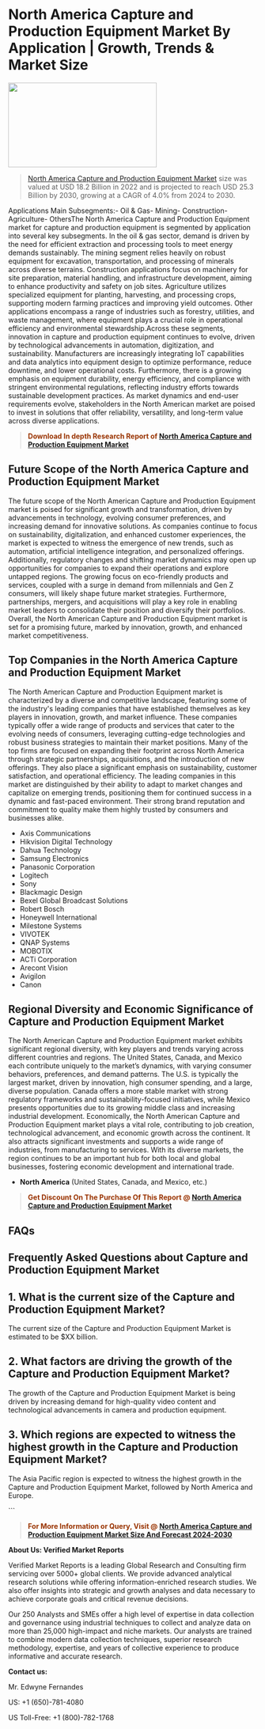 <p><h1>North America Capture and Production Equipment Market By Application | Growth, Trends & Market Size</h1><p><img class="aligncenter size-medium wp-image-105565" src="https://ffe5etoiles.com/wp-content/uploads/2025/01/MST7-300x171.png" alt="" width="300" height="171" /></p><blockquote><p><a href="https://www.verifiedmarketreports.com/download-sample/?rid=596536&utm_source=Github-NA&utm_medium=377" target="_blank">North America Capture and Production Equipment Market</a> size was valued at USD 18.2 Billion in 2022 and is projected to reach USD 25.3 Billion by 2030, growing at a CAGR of 4.0% from 2024 to 2030.</p></blockquote>Applications Main Subsegments:- Oil & Gas- Mining- Construction- Agriculture- OthersThe North America Capture and Production Equipment market for capture and production equipment is segmented by application into several key subsegments. In the oil & gas sector, demand is driven by the need for efficient extraction and processing tools to meet energy demands sustainably. The mining segment relies heavily on robust equipment for excavation, transportation, and processing of minerals across diverse terrains. Construction applications focus on machinery for site preparation, material handling, and infrastructure development, aiming to enhance productivity and safety on job sites. Agriculture utilizes specialized equipment for planting, harvesting, and processing crops, supporting modern farming practices and improving yield outcomes. Other applications encompass a range of industries such as forestry, utilities, and waste management, where equipment plays a crucial role in operational efficiency and environmental stewardship.Across these segments, innovation in capture and production equipment continues to evolve, driven by technological advancements in automation, digitization, and sustainability. Manufacturers are increasingly integrating IoT capabilities and data analytics into equipment design to optimize performance, reduce downtime, and lower operational costs. Furthermore, there is a growing emphasis on equipment durability, energy efficiency, and compliance with stringent environmental regulations, reflecting industry efforts towards sustainable development practices. As market dynamics and end-user requirements evolve, stakeholders in the North American market are poised to invest in solutions that offer reliability, versatility, and long-term value across diverse applications.</p><blockquote><p><span style="color: #993300;"><strong>Download In depth Research Report of <a href="https://www.verifiedmarketreports.com/download-sample/?rid=596536&utm_source=Github-NA&utm_medium=377">North America Capture and Production Equipment Market</a></strong></span></p></blockquote><h2>Future Scope of the North America Capture and Production Equipment Market</h2><p>The future scope of the North American Capture and Production Equipment market is poised for significant growth and transformation, driven by advancements in technology, evolving consumer preferences, and increasing demand for innovative solutions. As companies continue to focus on sustainability, digitalization, and enhanced customer experiences, the market is expected to witness the emergence of new trends, such as automation, artificial intelligence integration, and personalized offerings. Additionally, regulatory changes and shifting market dynamics may open up opportunities for companies to expand their operations and explore untapped regions. The growing focus on eco-friendly products and services, coupled with a surge in demand from millennials and Gen Z consumers, will likely shape future market strategies. Furthermore, partnerships, mergers, and acquisitions will play a key role in enabling market leaders to consolidate their position and diversify their portfolios. Overall, the North American Capture and Production Equipment market is set for a promising future, marked by innovation, growth, and enhanced market competitiveness.</p><h2>Top Companies in the North America Capture and Production Equipment Market</h2><p>The North American Capture and Production Equipment market is characterized by a diverse and competitive landscape, featuring some of the industry's leading companies that have established themselves as key players in innovation, growth, and market influence. These companies typically offer a wide range of products and services that cater to the evolving needs of consumers, leveraging cutting-edge technologies and robust business strategies to maintain their market positions. Many of the top firms are focused on expanding their footprint across North America through strategic partnerships, acquisitions, and the introduction of new offerings. They also place a significant emphasis on sustainability, customer satisfaction, and operational efficiency. The leading companies in this market are distinguished by their ability to adapt to market changes and capitalize on emerging trends, positioning them for continued success in a dynamic and fast-paced environment. Their strong brand reputation and commitment to quality make them highly trusted by consumers and businesses alike.</p><p><ul><li>Axis Communications </li><li> Hikvision Digital Technology </li><li> Dahua Technology </li><li> Samsung Electronics </li><li> Panasonic Corporation </li><li> Logitech </li><li> Sony </li><li> Blackmagic Design </li><li> Bexel Global Broadcast Solutions </li><li> Robert Bosch </li><li> Honeywell International </li><li> Milestone Systems </li><li> VIVOTEK </li><li> QNAP Systems </li><li> MOBOTIX </li><li> ACTi Corporation </li><li> Arecont Vision </li><li> Avigilon </li><li> Canon</li></ul></p><h2>Regional Diversity and Economic Significance of Capture and Production Equipment Market</h2><p>The North American Capture and Production Equipment market exhibits significant regional diversity, with key players and trends varying across different countries and regions. The United States, Canada, and Mexico each contribute uniquely to the market’s dynamics, with varying consumer behaviors, preferences, and demand patterns. The U.S. is typically the largest market, driven by innovation, high consumer spending, and a large, diverse population. Canada offers a more stable market with strong regulatory frameworks and sustainability-focused initiatives, while Mexico presents opportunities due to its growing middle class and increasing industrial development. Economically, the North American Capture and Production Equipment market plays a vital role, contributing to job creation, technological advancement, and economic growth across the continent. It also attracts significant investments and supports a wide range of industries, from manufacturing to services. With its diverse markets, the region continues to be an important hub for both local and global businesses, fostering economic development and international trade.</p><ul> <li><strong>North America</strong> (United States, Canada, and Mexico, etc.)</li></ul><blockquote><p><span style="color: #993300;"><strong>Get Discount On The Purchase Of This Report @ <a href="https://www.verifiedmarketreports.com/ask-for-discount/?rid=596536&utm_source=Github-NA&utm_medium=377">North America Capture and Production Equipment Market</a></strong></span></p></blockquote><h2>FAQs</h2><p> <h2>Frequently Asked Questions about Capture and Production Equipment Market</h1> <h2>1. What is the current size of the Capture and Production Equipment Market?</div><div></h2> <p>The current size of the Capture and Production Equipment Market is estimated to be $XX billion.</p> <h2>2. What factors are driving the growth of the Capture and Production Equipment Market?</div><div></h2> <p>The growth of the Capture and Production Equipment Market is being driven by increasing demand for high-quality video content and technological advancements in camera and production equipment.</p> <h2>3. Which regions are expected to witness the highest growth in the Capture and Production Equipment Market?</div><div></h2> <p>The Asia Pacific region is expected to witness the highest growth in the Capture and Production Equipment Market, followed by North America and Europe.</p> <!-- and so on... you can continue with more FAQs and their answers --></body></html>```</p><blockquote><p><span style="color: #993300;"><strong>For More Information or Query, Visit @ <a href="https://www.verifiedmarketreports.com/product/capture-and-production-equipment-market/">North America Capture and Production Equipment Market Size And Forecast 2024-2030</a></strong></span></p></blockquote><p><strong>About Us: Verified Market Reports</strong></p><p>Verified Market Reports is a leading Global Research and Consulting firm servicing over 5000+ global clients. We provide advanced analytical research solutions while offering information-enriched research studies. We also offer insights into strategic and growth analyses and data necessary to achieve corporate goals and critical revenue decisions.</p><p>Our 250 Analysts and SMEs offer a high level of expertise in data collection and governance using industrial techniques to collect and analyze data on more than 25,000 high-impact and niche markets. Our analysts are trained to combine modern data collection techniques, superior research methodology, expertise, and years of collective experience to produce informative and accurate research.</p><p><strong>Contact us:</strong></p><p>Mr. Edwyne Fernandes</p><p>US: +1 (650)-781-4080</p><p>US Toll-Free: +1 (800)-782-1768</p>
